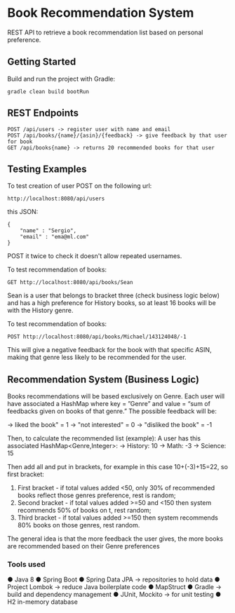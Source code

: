 # Book Recommendation System

REST API to retrieve a book recommendation list based on personal preference.

## Getting Started

Build and run the project with Gradle:

```
gradle clean build bootRun
```

## REST Endpoints

```
POST /api/users -> register user with name and email
POST /api/books/{name}/{asin}/{feedback} -> give feedback by that user for book
GET /api/books{name} -> returns 20 recommended books for that user
```
## Testing Examples

To test creation of user POST on the following url:
```
http://localhost:8080/api/users
```
this JSON: 
```
{
	"name" : "Sergio",
	"email" : "ema@ml.com"
}
```
POST it twice to check it doesn't allow repeated usernames.

To test recommendation of books:
```
GET http://localhost:8080/api/books/Sean
```
Sean is a user that belongs to bracket three (check business logic below) and has a high preference for History books, so at least 16 books will be with the History genre.

To test recommendation of books:
```
POST http://localhost:8080/api/books/Michael/143124048/-1
```
This will give a negative feedback for the book with that specific ASIN, making that genre less likely to be recommended for the user.

## Recommendation System (Business Logic)

Books recommendations will be based exclusively on Genre. Each user will have associated a HashMap where key = ”Genre” and value = “sum of feedbacks given on books of that genre.” The possible feedback will be:

-> liked the book" = 1
-> "not interested" = 0
-> "disliked the book" = -1

Then, to calculate the recommended list (example):
A user has this associated HashMap<Genre,Integer>:
-> History: 10
-> Math: -3
-> Science: 15

Then add all and put in brackets, for example in this case 10+(-3)+15=22, so first bracket:

1. First bracket - if total values added <50, only 30% of recommended books reflect those genres preference, rest is random;
2. Second bracket - if total values added >=50 and <150 then system recommends 50% of books on t, rest random;
3. Third bracket - if total values added >=150 then system recommends 80% books on those genres, rest random.

The general idea is that the more feedback the user gives, the more books are recommended based on their Genre preferences

### Tools used

● Java 8
● Spring Boot
● Spring Data JPA -> repositories to hold data
● Project Lombok -> reduce Java boilerplate code
● MapStruct
● Gradle -> build and dependency management
● JUnit, Mockito -> for unit testing
● H2 in-memory database
